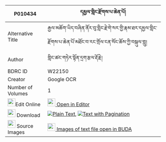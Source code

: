 |P010434|དམྱལ་གླིང་རྫོགས་པ་ཆེན་པོ། 
| --- | --- 
|Alternative Title |རྒྱལ་མཆོག་ཡིད་བཞིན་ནོར་བུ་གླིང་རྗེ་གེ་སར་གྱི་རྣམ་ཐར་དམྱལ་གླིང་རྫོགས་པ་ཆེན་པོ་མཐོང་བ་རང་གྲོལ་ངན་སོང་ཆོས་ཀྱི་བསྐུལ་གླུ།
|Author| གླིང་ཚང་གཏེར་སྟོན་དྲག་རྩལ་རྡོ་རྗེ།
|BDRC ID | W22150
|Creator | Google OCR
|Number of Volumes| 1
|<img width="25" src="https://img.icons8.com/color/25/000000/edit-property.png">Edit Online| [<img width="25" src="https://avatars.githubusercontent.com/u/45091458?s=200&v=4"> Open in Editor](http://editor.openpecha.org/P010434)
|<img width="25" src="https://img.icons8.com/fluent/48/000000/download-2.png"/>  Download | [![](https://img.icons8.com/color/20/000000/txt.png)Plain Text](https://github.com/Openpecha/P010434/releases/download/v1/nyal_ling_dzokpa_chenpo_plain_P010434.zip), [![](https://img.icons8.com/color/20/000000/txt.png)Text with Pagination](https://github.com/Openpecha/P010434/releases/download/v1/nyal_ling_dzokpa_chenpo_pages_P010434.zip)
|<img width="25" src="https://img.icons8.com/plasticine/100/000000/pictures-folder.png"/>  Source Images | [<img width="25" src="https://library.bdrc.io/icons/BUDA-small.svg"> Images of text file open in BUDA](https://library.bdrc.io/show/bdr:W22150)